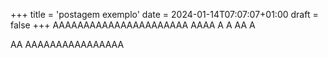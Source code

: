+++
title = 'postagem exemplo'
date = 2024-01-14T07:07:07+01:00
draft = false
+++
AAAAAAAAAAAAAAAAAAAAAA
AAAA
A
A
AA
A

AA
AAAAAAAAAAAAAAAA
